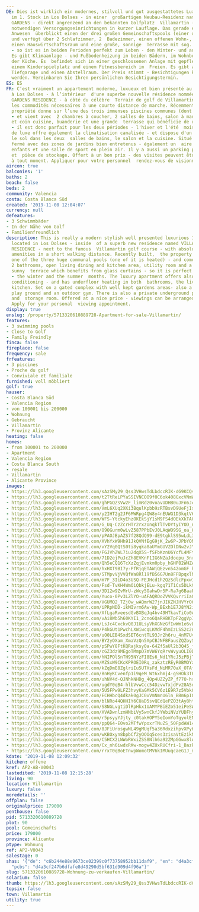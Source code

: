 ```yaml
---
DE: Dies ist wirklich ein modernes, stilvoll und gut ausgestattetes Luxusapartment
  im 1. Stock in Los Dolses - in einer  großartigen Neubau-Residenz namens VILLAMARTIN
  GARDENS - direkt angrenzend an den bekannten Golfplatz  Villamartin - mit allen
  notwendigen Versorgungseinrichtungen in kurzer Lauflage. Das gerade erst erbaute
  Anwesen  überblickt einen der drei großen Gemeinschaftspools (einer davon ist beheizt)
  und verfügt über 2 Schlafzimmer, 2  Badezimmer, einen offenen Wohn-, Ess- und Küchenbereich,
  einen Hauswirtschaftsraum und eine große, sonnige  Terrasse mit sog. GLASS CURTAINS
  - so ist es in beiden Perioden perfekt zum Leben - den Winter- und auch den  Sommermonaten.
  Es gibt Klimaanlage - und Fußbodenheizung in beiden Bädern, im Wohnbereich und in
  der Küche. Es  befindet sich in einer geschlossenen Anlage mit gepflegten Gärten,
  einem Kinderspielplatz und einem Fitnessbereich im  Freien. Es gibt auch eine private
  Tiefgarage und einen Abstellraum. Der Preis stimmt - Besichtigungen können jederzeit  arrangiert
  werden. Vereinbaren Sie Ihren persönlichen Besichtigungstermin.
ES: ES
FR: C’est vraiment un appartement moderne, luxueux et bien présenté au 1er étage situé
  à Los Dolses - à l’intérieur  d'une superbe nouvelle résidence nommée VILLAMARTIN
  GARDENS RESIDENCE - à côté du célèbre  Terrain de golf de Villamartin - avec toutes
  les commodités nécessaires à une courte distance de marche. Récemment construit,  la
  propriété donne sur l’une des trois immenses piscines communes (dont une chauffée)
  - et vient avec  2 chambres à coucher, 2 salles de bains, salon à manger ouvert
  et coin cuisine, buanderie et une grande  terrasse qui bénéficie de rideaux de verre
  - il est donc parfait pour les deux périodes - l'hiver et l'été  mois. L'appartement
  de luxe offre également la climatisation canalisée - et dispose d'un chauffage par
  le sol dans les deux  salles de bains, le salon et la cuisine. Situé sur un complexe
  fermé avec des zones de jardins bien entretenus - également un  aire de jeux pour
  enfants et une salle de sport en plein air. Il y a aussi un parking privé souterrain
  et  pièce de stockage. Offert à un bon prix - des visites peuvent être organisées
  à tout moment. Appliquer pour votre personnel  rendez-vous de visionnement.
aircon: true
balconies: '1'
baths: 2
beach: false
beds: 2
community: Valencia
costa: Costa Blanca Süd
created: '2019-11-08 12:04:07'
currency: null
defeatures:
- 3 Schwimmbäder
- In der Nähe von Golf
- Familienfreundlich
description: This is really a modern stylish well presented luxurious 1st floor apartment
  located in Los Dolses - inside  of a superb new residence named VILLAMARTIN GARDENS
  RESIDENCE - next to the famous  Villamartin golf course - with absolutely all needed
  amenities in a short walking distance. Recently built,  the property is overlooking
  one of the three huge communal pools (one of it is heated) - and comes with  2 bedrooms,
  2 bathrooms, open living dining and kitchen area, utility room and a large large
  sunny  terrace which benefits from glass curtains - so it is perfect in both periods
  - the winter and the summer  months. The luxury apartment offers also ducted air
  conditioning - and has underfloor heating in both  bathrooms, the living area and
  kitchen. Set on a gated complex with well kept gardens areas- also a  children's
  play ground and an outdoor gym. There is also a private underground parking space
  and  storage room. Offered at a nice price - viewings can be arranged at any time.
  Apply for your personal  viewing appointment.
display: true
enslug: /property/5713320610889728-Apartment-for-sale-Villamartin/
features:
- 3 swimming pools
- Close to Golf
- Family Freindly
finca: false
fireplace: false
frequency: sale
frfeatures:
- 3 piscines
- Proche du golf
- Conviviale et familiale
furnished: voll möbliert
golf: true
hauser:
- Costa Blanca Süd
- Valencia Region
- von 100001 bis 200000
- Wohnung
- Gebraucht
- Villamartin
- Provinz Alicante
heating: false
homes:
- from 100001 to 200000
- Apartment
- Valencia Region
- Costa Blanca South
- resale
- Villamartin
- Alicante Province
images:
- https://lh3.googleusercontent.com/sAzSMy29_Qss3VHwsTdLbdccRIK-dG9KCQvdFSvZXr1EGRIlM0eIdmvUt714gqrydg4Pj0LqGHTAF1xm1iOHBg=w640-rj-e30-l100
- https://lh3.googleusercontent.com/t2TtReLPYaSSIVNCOO9f0C6ok408GxcVNmW4SayHI6chW4zU3nOs4KvhEitjy1EIBwxnia66LR6gI3SCsCvP=w640-rj-e30-l100
- https://lh3.googleusercontent.com/ghPGQZsVw2F_limRdz0voavUDHB0uJFn6JcJr4HyqYB1QkuuqLo3pNYPu7zde_szI5vXPjGDCHqfbPoy_XOL=w640-rj-e30-l100
- https://lh3.googleusercontent.com/VmL6XUq2XKi3BqulKpbb9zRTBsvD9UeFjIs7m09z0N-t4RTViAAcXfOleaaI8otYcudlCUGCBW2CsJMGy4Z1=w640-rj-e30-l100
- https://lh3.googleusercontent.com/y2IHT2g2JF6MWRpg4QW8y4nEUWG1D3kqtV6hwr1nHTaReqEn6Nx9RdFF0W-pvTZN0TtHrCS1eBrkF3rhdgLA=w640-rj-e30-l100
- https://lh3.googleusercontent.com/WFS-YtckyEhzOKEkSjY1sM9FS4dOEkXkTA0UoVgvgd9zUNrOVZ5zvZRwu_zueCm8xBIU3uXKjLEG9SKZ21rB=w640-rj-e30-l100
- https://lh3.googleusercontent.com/G_Uq-CzZcrHTr2rxzUnqkTlTvDYtyIYOD_nez0Z6FOptvdGfWu0MW_4-ZjuqPWxpJ9pDksFmuFHC8LM9kEnOQg=w640-rj-e30-l100
- https://lh3.googleusercontent.com/O9OGurm0wLvZ587PPbEvJ0LAqWO9SG_oa_Q2oCL_eyBTIeo3LGmyTWUOhjXuP2YdHuBU0HtYzEOhUMAxww0=w640-rj-e30-l100
- https://lh3.googleusercontent.com/pPAOJBpAZS7f28QdQ99-dE9tgklS95wLdL3n8KUyyeYPyBV6gS3HbrBk7SnBuwcW1Wy7AsOobIhqcu3coQOY1w=w640-rj-e30-l100
- https://lh3.googleusercontent.com/XVhYxW9Hh91JkQVNfEgG9jK_2w6P-JPbYONunb9KMfMg7AgPWFxsfN0wvxwxTeoTpOU1G0JKzzH5pKo9b_26=w640-rj-e30-l100
- https://lh3.googleusercontent.com/vY2Vq0QtS0ti8yqka8aUYmGUVZOlDNw2vJYUMLtrUWVMlAIt2w1xvVtRrMiBuBRCMkFoHM-Mlvm9rAkA4zqT=w640-rj-e30-l100
- https://lh3.googleusercontent.com/FGJVhZWL7iu2dqX5S-fSFbKznU6YcfL4MFtFiabP-2kg6T-0y11yNcrktFuuQcNz13c6VctZwPBGQveTaB9v=w640-rj-e30-l100
- https://lh3.googleusercontent.com/71D2ejPuJcZh8EVKnF1IG6NZaJdoepu_3nr7pNnd1dOzdXH26hU_qq-5xZWxbv6qETgZrCEMsq3xgYfOpX-T=w640-rj-e30-l100
- https://lh3.googleusercontent.com/Qh5eCQ16TcXzZqjEvmkm0pby_hGHP82WHZA8phKCoUQycfgu1vkB9zFy1o8ltdH_a8F6H-SLiarG-SUSQa7d1A=w640-rj-e30-l100
- https://lh3.googleusercontent.com/hxHXT9BI7y-PfRjqETAWjQEzvn542omGF_hxpZpDBUDNiKH3ON-t9ML-TatDs_JVaFMl3rYQO_-xcyER6SXP=w640-rj-e30-l100
- https://lh3.googleusercontent.com/STMpvVjVVQfWa8Rl19fBS6G7Un8FFBpqxlNan6ulhB-fDBQV9RSB2G8weOI3chc5ov25MA8N7t14lfP5WQJa=w640-rj-e30-l100
- https://lh3.googleusercontent.com/m7F_3IiD4o3USQ-FEJHcd1h2QzSdlcFpxwIOTrLZP613n4-KJPSDDRgIg17022EHgqPS3PfrqY55O2ISG851=w640-rj-e30-l100
- https://lh3.googleusercontent.com/Fsd-TvKH4WmOiQbkjELu-kgq71T1Cs5DLk918m1YNHi7zfPbj9wz2RRSeSGNvmCe5_5UYwu_0_nFWVTAMLPnlA=w640-rj-e30-l100
- https://lh3.googleusercontent.com/3D12w9ZvMrU-zWcy5OahwDr5P-Ra7g6BaaFtSWGM1euznAH3pcOoW1hXduFxWb8l62vLzAzSP3xfwtTlrFwr=w640-rj-e30-l100
- https://lh3.googleusercontent.com/Yuco-0Pv3LZlYO-uAFAQROoZVVKQvrriIaODyfudJ5Y1Z5hkZlfqGwDwcgOBxuYgOHiu1GbzwsAZcRweHEUE=w640-rj-e30-l100
- https://lh3.googleusercontent.com/VGUMQ2_TZj0w_wAQmrW27jnJIKZNJHVYrO6-jdDQJyMVP77lQELz8_lR7aRzoPCDAyk3ViQRG6dFgF5p_AUD1g=w640-rj-e30-l100
- https://lh3.googleusercontent.com/iPRpNDD-ikMIvrm6Aw-Wp_BExh1E7J8YN2i7TU1Yz0OE6ZhF-IfRYtS7wcA6-7MVU3v_zECwUkla7Y8Zbhg=w640-rj-e30-l100
- https://lh3.googleusercontent.com/XfLgaRveesdGvBXBqJq4bv49HTkavTiCo0A8rXeagB3qD8DC8Ta40oZWt0egRmotmlamjs-WpSnI7i4kwnw=w640-rj-e30-l100
- https://lh3.googleusercontent.com/vAi8Wb5h60KYI1_2cno6QaRHBKTpF2ggVpIoNlPvm1ruvhiLVmBZAaolZenIUCS4AAc0NLp7rxQAVHpFVEc=w640-rj-e30-l100
- https://lh3.googleusercontent.com/LsJc4CxckvQ0J1ULsyVhXGNzGfIwWm1e6vL_6kTV512nZBusC4WiqvPLmIN6e_mqDeelAJXucyU49m1axKc=w640-rj-e30-l100
- https://lh3.googleusercontent.com/P4kGUt1PwchLXWiwcqLKMdF4hmIzLSS2c2nQzEruwwAL7EAmaryLNk1aIDJ9pz6u1KeiDFDurspMQeinWPsx5g=w640-rj-e30-l100
- https://lh3.googleusercontent.com/uO0LEB4SxdSET6cntTL93Jr2h6ru_4nM7UvUrvOZer-YyYZZS_xKbMdfjRh3tFqRQvQZCzkdmRcYdHuN0z-F=w640-rj-e30-l100
- https://lh3.googleusercontent.com/BY2yOXam_XmaVzQn5XpCBJNFBFausZQZoySBonABcXsSR2rrRzRD0Q45_QRn_BZfBsjkru9OHngxKg_XYds=w640-rj-e30-l100
- https://lh3.googleusercontent.com/pSPwY8FtKQRajksy0a-64Zf5aUl2b3Q45_fBOCMcSaBKeaRcl5a8jhlr-A_vK4PtBeEx6SIHKBghwwCI_8RK=w640-rj-e30-l100
- https://lh3.googleusercontent.com/cGZ3dz9MEgoTMmpD7mVW6YqRrvWvyuOLI0DCuEIfCKQ3lRj6D8l4bgg8pSWNppU03zSDRQQEADnxwYh5aoZ_aQ=w640-rj-e30-l100
- https://lh3.googleusercontent.com/hNIPOlSnTH95NYzFI8Es6_Nd1YRcJ5zPBjTSOgYkKIqxXEmaKIbiJXdnhpdtCuv43evQnPhSX8973Au8zf7c=w640-rj-e30-l100
- https://lh3.googleusercontent.com/MZSxW9CKcKPROEI0Rq_zakztzREyR0BMOYxItFcq3jFMc2XtrX8hd3XM3We7zqvHxgt-n4CTfW_KlNP8akNo=w640-rj-e30-l100
- https://lh3.googleusercontent.com/kZqDmE8ZglriIu5UTXsFd_NiMR70aX_OTAfIM7ewVZZvBgAoWNsGcnulUDgg6A9F5VV6wQGy9k2GoAX-T2MzCw=w640-rj-e30-l100
- https://lh3.googleusercontent.com/BnHyKCvenfp1i9qeM_Wt6xhmj4-gSHOk3TFce22c-ZPSy1KTimongvRKGjWXdw91OscOGcoUljQc82AxeCoS=w640-rj-e30-l100
- https://lh3.googleusercontent.com/uhNV4d-QJNhkNHDg_4Op4UZZyZP_f77O-hruJReWRkFtwU-Wy7gLbwlD6-DBvh06kIDmoL8CKcPMeDroJ-69=w640-rj-e30-l100
- https://lh3.googleusercontent.com/ugdY0qB4-hlbVvwCcc54DzvwTxjdFv28A5dx2jHi1WXEs2Nf83L6N39pmF2ywtSHP0WK6uu-YVjRPR4zeuZB=w640-rj-e30-l100
- https://lh3.googleusercontent.com/5U5FPw9LFZ3hvyKaGMk5CV6z1E9R7z5VbkOMjsIuG3yrf-B2WpLrLnu7rHAIR-IdbknPM5tsVGqWfNjcfsI=w640-rj-e30-l100
- https://lh3.googleusercontent.com/ECHHbcQ4dkak0gJC0vVmNmnU6ln_BBm6pI0weLfEwwI7UMTVk9MHvdRpbdZJjRKubwlobb2RN34-EcqOI9sr=w640-rj-e30-l100
- https://lh3.googleusercontent.com/blNRo44QHHIY6CUaD5svQEdQePZO3tAy8htLkuP2aOXU-VLfRd_3PvXHSCT0K9qnQ8rEW9nYgy74PUzDF7mF=w640-rj-e30-l100
- https://lh3.googleusercontent.com/S8NGLvgtiDlRpHkx1UAMYPBiEZo51eiPeSWqH1QLrj2troNKqIDz5CnRvtKOeYQZ2J9IgbUTUfH6SDTg5Do=w640-rj-e30-l100
- https://lh3.googleusercontent.com/XVADwnlzmHNbiVy5wnCkfJYWbiNVzYUDFhyGEw5K21CtVyMXTl0QK1-cIRVSjb0tdZKEmZtpAl_hMCOFlFY=w640-rj-e30-l100
- https://lh3.googleusercontent.com/r5psyyYJjty_c0takHOPY5eIomYoTgyolENbWSaW6xevWpxwH_1mlr0_Lhhr_uddzL1ulj6WTIzMAJV8FL8h=w640-rj-e30-l100
- https://lh3.googleusercontent.com/ppQ64-E0vo2MTfwYpoxrTNuZS_50FpdAW14VENJgjLE3zOrfo4Yark3SYwDXBJPrGoEu6OhO9wht1TyhpNHZHw=w640-rj-e30-l100
- https://lh3.googleusercontent.com/8JFiUrosgwNL49gMUqf5a36RdxzihpvXPyK03vO6u80z9nPbraSaQTEucGmOL8VLcIn5dHxJTX8lhbcKmw_P=w640-rj-e30-l100
- https://lh3.googleusercontent.com/wKBOxyn8bpbCf2yOOOq5ces3zisaVtEzikNhMsSIQIF-y89gudG_2in3MDUl8ccbUlV39xuNZa4U7KMEHTRb=w640-rj-e30-l100
- https://lh3.googleusercontent.com/C5HCX2LWWoRWxiZSS8Nlh6a92ZMpGGwx8lAMEmqQexESZi7sLVJK6K6SB78mORKZ6QwVP80aiXVY89Sl3X41=w640-rj-e30-l100
- https://lh3.googleusercontent.com/Cx_nh6iwdxRKw-mogw4ZUxRUCfri-1_BazR-2y-S2OpqNhT-jk3TaaAcGUkVwtf2OrnwboIm51TUy7bkuVXb=w640-rj-e30-l100
- https://lh3.googleusercontent.com/rrxT0qBoETnwpWomotMV6kIMUuqcaeG1J_m2ctMa1vRAWyRQEcodK8Nqs8EMIHhQ_568y-S9LdiNqCKM7NY_=w640-rj-e30-l100
kdate: '2019-11-08 12:09:32'
kitchen: offene
kref: AP2-AB-V0043
lastedited: '2019-11-08 12:15:28'
living: 90
location: Villamartin
luxury: false
moredetails: ''
offplan: false
originalprice: 179000
penthouse: false
pid: 5713320610889728
plot: 90
pool: Gemeinschafts
price: 179000
province: Alicante
ptype: Wohnung
ref: AP2-V0043
salestage: 0
shas: '{"de": "c6b244e88e9673ce02399c0f73758952bb11daf9", "en": "d4a3cf247b6dfafe8d49290d5bf631d909d4f96a",
  "pcbs": "d4a3cf247b6dfafe8d49290d5bf631d909d4f96a"}'
slug: 5713320610889728-Wohnung-zu-verkaufen-Villamartin/
solarium: false
thumb: https://lh3.googleusercontent.com/sAzSMy29_Qss3VHwsTdLbdccRIK-dG9KCQvdFSvZXr1EGRIlM0eIdmvUt714gqrydg4Pj0LqGHTAF1xm1iOHBg=w400-h240-n-rj-e30-l100
topsix: false
town: Villamartin
utility: true
---
```

